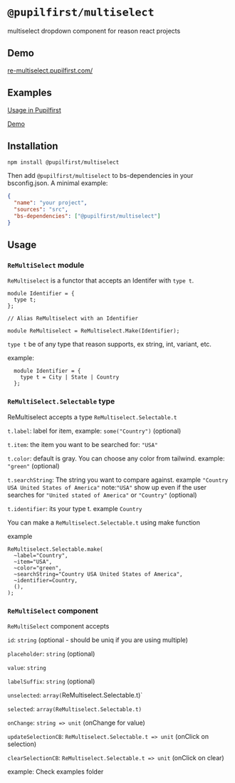 # `@pupilfirst/multiselect`

multiselect dropdown component for reason react projects

## Demo

[re-multiselect.pupilfirst.com/](http://re-multiselect.pupilfirst.com/)

## Examples

[Usage in Pupilfirst]()

[Demo]()

## Installation

```
npm install @pupilfirst/multiselect
```

Then add `@pupilfirst/multiselect` to bs-dependencies in your bsconfig.json. A minimal example:

```json
{
  "name": "your project",
  "sources": "src",
  "bs-dependencies": ["@pupilfirst/multiselect"]
}
```

## Usage

### `ReMultiSelect` module

`ReMultiselect` is a functor that accepts an Identifer with `type t`.

```reason
module Identifier = {
  type t;
};

// Alias ReMultiselect with an Identifier

module ReMultiselect = ReMultiselect.Make(Identifier);
```

`type t` be of any type that reason supports, ex string, int, variant, etc.

example:

```reason
  module Identifier = {
    type t = City | State | Country
  };
```

### `ReMultiSelect.Selectable` type

ReMultiselect accepts a type `ReMultiselect.Selectable.t`

`t.label`: label for item, example: `some("Country")` (optional)

`t.item`: the item you want to be searched for: `"USA"`

`t.color`: default is gray. You can choose any color from tailwind. example: `"green"` (optional)

`t.searchString`: The string you want to compare against. example `"Country USA United States of America"` note:`"USA"` show up even if the user searches for `"United stated of America"` or `"Country"` (optional)

`t.identifier`: its your type t. example `Country`

You can make a `ReMultiselect.Selectable.t` using make function

example

```reason
ReMultiselect.Selectable.make(
  ~label="Country",
  ~item="USA",
  ~color="green",
  ~searchString="Country USA United States of America",
  ~identifier=Country,
  (),
);
```

### `ReMultiSelect` component

`ReMultiSelect` component accepts

`id`: `string` (optional - should be uniq if you are using multiple)

`placeholder`: `string` (optional)

`value`: `string`

`labelSuffix`: `string` (optional)

`unselected`: `array(`ReMultiselect.Selectable.t)`

`selected`: `array(ReMultiselect.Selectable.t)`

`onChange`: `string => unit` (onChange for value)

`updateSelectionCB`: `ReMultiselect.Selectable.t => unit` (onClick on selection)

`clearSelectionCB`: `ReMultiselect.Selectable.t => unit` (onClick on clear)

example: Check examples folder
